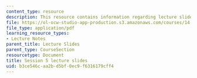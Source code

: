 ```yaml
---
content_type: resource
description: This resource contains information regarding lecture slide 5.
file: https://ol-ocw-studio-app-production.s3.amazonaws.com/courses/14-581-international-economics-i-spring-2013/b3ce546caa2bd5bf0ec9f6316179cff4_MIT14_581S13_Lecslides5.pdf
file_type: application/pdf
learning_resource_types:
- Lecture Notes
parent_title: Lecture Slides
parent_type: CourseSection
resourcetype: Document
title: Session 5 lecture slides
uid: b3ce546c-aa2b-d5bf-0ec9-f6316179cff4
---
```

